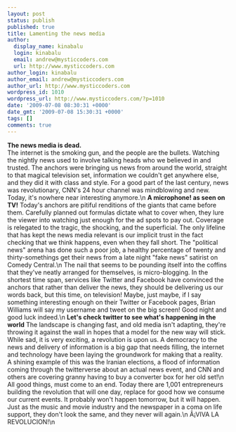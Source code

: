 ```yaml
---
layout: post
status: publish
published: true
title: Lamenting the news media
author:
  display_name: kinabalu
  login: kinabalu
  email: andrew@mysticcoders.com
  url: http://www.mysticcoders.com
author_login: kinabalu
author_email: andrew@mysticcoders.com
author_url: http://www.mysticcoders.com
wordpress_id: 1010
wordpress_url: http://www.mysticcoders.com/?p=1010
date: '2009-07-08 08:30:31 +0000'
date_gmt: '2009-07-08 15:30:31 +0000'
tags: []
comments: true
---
```

<strong>The news media is dead.</strong><br/>
The internet is the smoking gun, and the people are the bullets.  Watching the nightly news used to involve talking heads who we believed in and trusted.  The anchors were bringing us news from around the world, straight to that magical television set, information we couldn't get anywhere else, and they did it with class and style.  For a good part of the last century, news was revolutionary, CNN's 24 hour channel was mindblowing and new.  Today, it's nowhere near interesting anymore.<a id="more"></a><a id="more-1010"></a>\n
<strong>A microphone!  as seen on TV!</strong>
Today's anchors are pitiful renditions of the giants that came before them.  Carefully planned out formulas dictate what to cover when, they lure the viewer into watching just enough for the ad spots to pay out.  Coverage is relegated to the tragic, the shocking, and the superficial.  The only lifeline that has kept the news media relevant is our implicit trust in the fact checking that we think happens, even when they fall short.  The "political news" arena has done such a poor job, a healthy percentage of twenty and thirty-somethings get their news from a late night "fake news" satirist on Comedy Central.\n
The nail that seems to be pounding itself into the coffins that they've neatly arranged for themselves, is micro-blogging.  In the shortest time span, services like Twitter and Facebook have convinced the anchors that rather than deliver the news, they should be delivering us our words back, but this time, on television!  Maybe, just maybe, if I say something interesting enough on their Twitter or Facebook pages, Brian Williams will say my username and tweet on the big screen!  Good night and good luck indeed.\n
<strong>Let's check twitter to see what's happening in the world</strong>
The landscape is changing fast, and old media isn't adapting, they're throwing it against the wall in hopes that a model for the new way will stick.  While sad, it is very exciting, a revolution is upon us.  A democracy to the news and delivery of information is a big gap that needs filling, the internet and technology have been laying the groundwork for making that a reality.  A shining example of this was the Iranian elections, a flood of information coming through the twitterverse about an actual news event, and CNN and others are covering granny having to buy a converter box for her old set!\n
All good things, must come to an end.  Today there are 1,001 entrepreneurs building the revolution that will one day, replace for good how we consume our current events.  It probably won't happen tomorrow, but it will happen.  Just as the music and movie industry and the newspaper in a coma on life support, they don't look the same, and they never will again.\n
Â¡VIVA LA REVOLUCION!\n

